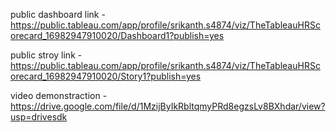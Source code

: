 public dashboard link - https://public.tableau.com/app/profile/srikanth.s4874/viz/TheTableauHRScorecard_16982947910020/Dashboard1?publish=yes

public stroy link -  https://public.tableau.com/app/profile/srikanth.s4874/viz/TheTableauHRScorecard_16982947910020/Story1?publish=yes

video demonstraction - https://drive.google.com/file/d/1MzijByIkRbltqmyPRd8egzsLv8BXhdar/view?usp=drivesdk

